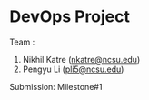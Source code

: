 DevOps Project
===================
Team : 

 1. Nikhil Katre (nkatre@ncsu.edu)
 2. Pengyu Li (pli5@ncsu.edu)
 
Submission: Milestone#1
